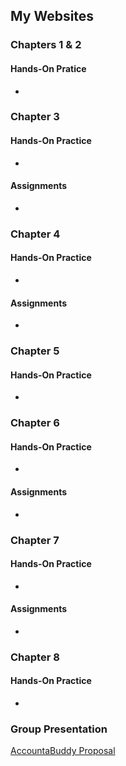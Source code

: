 <h2>My Websites</h2>
<h3>Chapters 1 & 2</h3>
<h4>Hands-On Pratice</h4>
  <ul>
    <li><a href="[ch. 1 & 2 hands on practice.zip](https://github.com/user-attachments/files/17549628/ch.1.2.hands.on.practice.zip)"></a></li>
  </ul>
<h3>Chapter 3</h3>
<h4>Hands-On Practice</h4>
  <ul>
    <li><a href="[chapter 3 hands on practice.zip](https://github.com/user-attachments/files/17549632/chapter.3.hands.on.practice.zip)"></a></li>
  </ul>
<h4>Assignments</h4>
  <ul>
    <li><a href="[chapter 3 assignment.zip](https://github.com/user-attachments/files/17549634/chapter.3.assignment.zip)"></a></li>
  </ul>
<h3>Chapter 4</h3>
<h4>Hands-On Practice</h4>
  <ul>
    <li><a href="[chapter 4 hands on practice.zip](https://github.com/user-attachments/files/17549640/chapter.4.hands.on.practice.zip)"></a></li>
  </ul>
<h4>Assignments</h4>
  <ul>
    <li><a href="[chapter 4 assignment.zip](https://github.com/user-attachments/files/17549642/chapter.4.assignment.zip)"></a></li>
  </ul>
<h3>Chapter 5</h3>
<h4>Hands-On Practice</h4>
  <ul>
    <li><a href="[sitemap.html.pptx](https://github.com/user-attachments/files/17549651/sitemap.html.pptx)"></a></li>
  </ul>
<h3>Chapter 6</h3>
<h4>Hands-On Practice</h4>
  <ul>
    <li><a href="[Chapter 6 Hands on Practice.zip](https://github.com/user-attachments/files/17549653/Chapter.6.Hands.on.Practice.zip)"></a></li>
  </ul>
<h4>Assignments</h4>
  <ul>
    <li><a href="[chapter 6 assignment.zip](https://github.com/user-attachments/files/17549655/chapter.6.assignment.zip)"></a></li>
  </ul>
<h3>Chapter 7</h3>
<h4>Hands-On Practice</h4>
  <ul>
    <li><a href="[Chapter 7 Hands on Practice.zip](https://github.com/user-attachments/files/17549661/Chapter.7.Hands.on.Practice.zip)"></a></li>
  </ul>
<h4>Assignments</h4>
  <ul>
    <li><a href="[chapter 7 assignment.zip](https://github.com/user-attachments/files/17549664/chapter.7.assignment.zip)"></a></li>
  </ul>
<h3>Chapter 8</h3>
<h4>Hands-On Practice</h4>
  <ul>
    <li><a href="[Chapter 8 Hands on Practice.zip](https://github.com/user-attachments/files/17549668/Chapter.8.Hands.on.Practice.zip)"></a></li>
  </ul>
<h3>Group Presentation</h3>
<p><a href="[Web Dev Project Proposal.pptx](https://github.com/user-attachments/files/17549677/Web.Dev.Project.Proposal.pptx)">AccountaBuddy Proposal</a></p>
